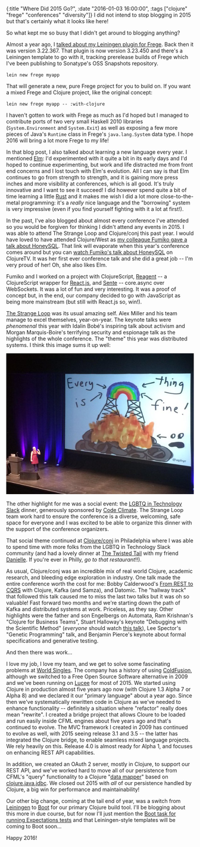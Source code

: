 {:title "Where Did 2015 Go?",
 :date "2016-01-03 16:00:00",
 :tags ["clojure" "frege" "conferences" "diversity"]}
I did not intend to stop blogging in 2015 but that's certainly what it looks like here!

So what kept me so busy that I didn't get around to blogging anything?<!-- more -->

Almost a year ago, I [talked about my Leiningen plugin for Frege](http://corfield.org/blog/2015/02/13/frege-and-clojure/). Back then it was version 3.22.367. That plugin is now version 3.23.450 and there's a Leiningen template to go with it, tracking prerelease builds of Frege which I've been publishing to Sonatype's OSS Snapshots repository.

    lein new frege myapp

That will generate a new, pure Frege project for you to build on. If you want a mixed Frege and Clojure project, like the original concept:

    lein new frege myapp -- :with-clojure

I haven't gotten to work with Frege as much as I'd hoped but I managed to contribute ports of two very small Haskell 2010 libraries (`System.Environment` and `System.Exit`) as well as exposing a few more pieces of Java's `Runtime` class in Frege's `java.lang.System` data type. I hope 2016 will bring a lot more Frege to my life!

In that blog post, I also talked about learning a new language every year. I mentioned [Elm](http://elm-lang.org/): I'd experimented with it quite a bit in its early days and I'd hoped to continue experimenting, but work and life distracted me from front end concerns and I lost touch with Elm's evolution. All I can say is that Elm continues to go from strength to strength, and it is gaining more press inches and more visibility at conferences, which is all good. It's truly innovative and I want to see it succeed! I did however spend quite a bit of time learning a little [Rust](https://www.rust-lang.org) and it makes me wish I did a lot more close-to-the-metal programming: it's a _really_ nice language and the "borrowing" system is very impressive (even if you find yourself fighting with it a lot at first!).

In the past, I've also blogged about almost every conference I've attended so you would be forgiven for thinking I didn't attend any events in 2015. I was able to attend The Strange Loop and Clojure/conj this past year. I would have loved to have attended Clojure/West as [my colleague Fumiko gave a talk about HoneySQL](http://clojurewest.org/speakers#fhanreich). That link will evaporate when this year's conference comes around but you can [watch Fumiko's talk about HoneySQL](https://www.youtube.com/watch?v=alkcjyhesjI) on ClojureTV. It was her first ever conference talk and she did a great job -- I'm very proud of her! Oh, she also likes Elm.

Fumiko and I worked on a project with ClojureScript, [Reagent](http://reagent-project.github.io/) -- a ClojureScript wrapper for [React.js](http://facebook.github.io/react/), and [Sente](https://github.com/ptaoussanis/sente) -- core.async over WebSockets. It was a lot of fun and very interesting. It was a proof of concept but, in the end, our company decided to go with JavaScript as being more mainstream (but still with React.js so, win!).

[The Strange Loop](http://www.thestrangeloop.com/) was its usual amazing self. Alex Miller and his team manage to excel themselves, year-on-year. The keynote talks were _phenomenal_ this year with Idalin Bob&eacute;'s inspiring talk about activism and Morgan Marquis-Boire's terrifying security and espionage talk as the highlights of the whole conference. The "theme" this year was distributed systems. I think this image sums it up well:

![It's Fine!](/img/distributed.jpg)

The other highlight for me was a social event: the [LGBTQ in Technology Slack](http://lgbtq.technology/) dinner, generously sponsored by [Code Climate](https://codeclimate.com/). The Strange Loop team work hard to ensure the conference is a diverse, welcoming, safe space for everyone and I was excited to be able to organize this dinner with the support of the conference organizers.

That social theme continued at [Clojure/conj](http://clojure-conj.org/) in Philadelphia where I was able to spend time with more folks from the LGBTQ in Technology Slack community (and had a lovely dinner at [The Twisted Tail](http://www.thetwistedtail.com/) with my friend [Danielle](https://twitter.com/quephird). If you're ever in Philly, *go to that restaurant*!!).

As usual, Clojure/conj was an incredible mix of real world Clojure, academic research, and bleeding edge exploration in industry. One talk made the entire conference worth the cost for me: Bobby Calderwood's [From REST to CQRS](https://www.youtube.com/watch?v=qDNPQo9UmJA) with Clojure, Kafka (and Samza), and Datomic. The "hallway track" that followed this talk caused me to miss the last two talks but it was oh so valuable! Fast forward two months and we're starting down the path of Kafka and distributed systems at work. Priceless, as they say. Other highlights were the father and son Engelbergs on Automata, Ram Krishnan's "Clojure for Business Teams", Stuart Halloway's keynote "Debugging with the Scientific Method" (*everyone* should watch [this talk](https://www.youtube.com/watch?v=FihU5JxmnBg)), Lee Spector's "Genetic Programming" talk, and Benjamin Pierce's keynote about formal specifications and generative testing.

And then there was work...

I love my job, I love my team, and we get to solve some fascinating problems at [World Singles](http://worldsinglesnetworks.com/). The company has a history of using [ColdFusion](http://www.adobe.com/products/coldfusion-family.html), although we switched to a Free Open Source Software alternative in 2009 and we've been running on [Lucee](http://lucee.org/) for most of 2015. We started using Clojure in production almost five years ago now (with Clojure 1.3 Alpha 7 or Alpha 8) and we declared it our "primary language" about a year ago. Since then we've systematically rewritten code in Clojure as we've needed to enhance functionality -- definitely a situation where "refactor" really does mean "rewrite". I created a bridge project that allows Cloure to be loaded and run easily inside CFML engines about five years ago and that's continued to evolve. The MVC framework I created in 2009 has continued to evolve as well, with 2015 seeing release 3.1 and 3.5 -- the latter has integrated the Clojure bridge, to enable seamless mixed language projects. We rely heavily on this. Release 4.0 is almost ready for Alpha 1, and focuses on enhancing REST API capabilities.

In addition, we created an OAuth 2 server, mostly in Clojure, to support our REST API, and we've worked hard to move all of our persistence from CFML's "query" functionality to a Clojure "[data mapper](https://github.com/seancorfield/datamapper)" based on [clojure.java.jdbc](http://clojure-doc.org/articles/ecosystem/java_jdbc/home.html). We closed out 2015 with _all_ of our persistence handled by Clojure, a big win for performance and maintainability!

Our other big change, coming at the tail end of year, was a switch from [Leiningen](http://leiningen.org/) to [Boot](http://boot-clj.com/) for our primary Clojure build tool. I'll be blogging about this more in due course, but for now I'll just mention the [Boot task for running Expectations tests](https://github.com/seancorfield/boot-expectations) and that Leiningen-style templates will be coming to Boot soon...

Happy 2016!
